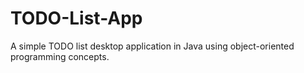 # TODO-List-App
A simple TODO list desktop application in Java using object-oriented programming concepts.
